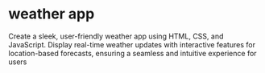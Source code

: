 # weather app
 Create a sleek, user-friendly weather app using HTML, CSS, and JavaScript. Display real-time weather updates with interactive features for location-based forecasts, ensuring a seamless and intuitive experience for users
